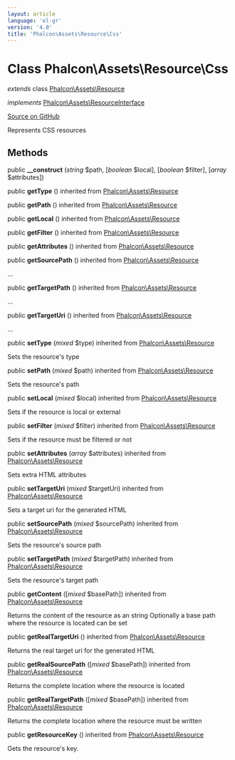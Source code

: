 ```yaml
---
layout: article
language: 'el-gr'
version: '4.0'
title: 'Phalcon\Assets\Resource\Css'
---
```


# Class **Phalcon\Assets\Resource\Css**

*extends* class [Phalcon\Assets\Resource](/3.4/en/api/Phalcon_Assets_Resource)

*implements* [Phalcon\Assets\ResourceInterface](/3.4/en/api/Phalcon_Assets_ResourceInterface)

<a href="https://github.com/phalcon/cphalcon/tree/v3.4.0/phalcon/assets/resource/css.zep" class="btn btn-default btn-sm">Source on GitHub</a>

Represents CSS resources

## Methods

public **__construct** (*string* $path, [*boolean* $local], [*boolean* $filter], [*array* $attributes])

public **getType** () inherited from [Phalcon\Assets\Resource](/3.4/en/api/Phalcon_Assets_Resource)

public **getPath** () inherited from [Phalcon\Assets\Resource](/3.4/en/api/Phalcon_Assets_Resource)

public **getLocal** () inherited from [Phalcon\Assets\Resource](/3.4/en/api/Phalcon_Assets_Resource)

public **getFilter** () inherited from [Phalcon\Assets\Resource](/3.4/en/api/Phalcon_Assets_Resource)

public **getAttributes** () inherited from [Phalcon\Assets\Resource](/3.4/en/api/Phalcon_Assets_Resource)

public **getSourcePath** () inherited from [Phalcon\Assets\Resource](/3.4/en/api/Phalcon_Assets_Resource)

...

public **getTargetPath** () inherited from [Phalcon\Assets\Resource](/3.4/en/api/Phalcon_Assets_Resource)

...

public **getTargetUri** () inherited from [Phalcon\Assets\Resource](/3.4/en/api/Phalcon_Assets_Resource)

...

public **setType** (*mixed* $type) inherited from [Phalcon\Assets\Resource](/3.4/en/api/Phalcon_Assets_Resource)

Sets the resource's type

public **setPath** (*mixed* $path) inherited from [Phalcon\Assets\Resource](/3.4/en/api/Phalcon_Assets_Resource)

Sets the resource's path

public **setLocal** (*mixed* $local) inherited from [Phalcon\Assets\Resource](/3.4/en/api/Phalcon_Assets_Resource)

Sets if the resource is local or external

public **setFilter** (*mixed* $filter) inherited from [Phalcon\Assets\Resource](/3.4/en/api/Phalcon_Assets_Resource)

Sets if the resource must be filtered or not

public **setAttributes** (*array* $attributes) inherited from [Phalcon\Assets\Resource](/3.4/en/api/Phalcon_Assets_Resource)

Sets extra HTML attributes

public **setTargetUri** (*mixed* $targetUri) inherited from [Phalcon\Assets\Resource](/3.4/en/api/Phalcon_Assets_Resource)

Sets a target uri for the generated HTML

public **setSourcePath** (*mixed* $sourcePath) inherited from [Phalcon\Assets\Resource](/3.4/en/api/Phalcon_Assets_Resource)

Sets the resource's source path

public **setTargetPath** (*mixed* $targetPath) inherited from [Phalcon\Assets\Resource](/3.4/en/api/Phalcon_Assets_Resource)

Sets the resource's target path

public **getContent** ([*mixed* $basePath]) inherited from [Phalcon\Assets\Resource](/3.4/en/api/Phalcon_Assets_Resource)

Returns the content of the resource as an string Optionally a base path where the resource is located can be set

public **getRealTargetUri** () inherited from [Phalcon\Assets\Resource](/3.4/en/api/Phalcon_Assets_Resource)

Returns the real target uri for the generated HTML

public **getRealSourcePath** ([*mixed* $basePath]) inherited from [Phalcon\Assets\Resource](/3.4/en/api/Phalcon_Assets_Resource)

Returns the complete location where the resource is located

public **getRealTargetPath** ([*mixed* $basePath]) inherited from [Phalcon\Assets\Resource](/3.4/en/api/Phalcon_Assets_Resource)

Returns the complete location where the resource must be written

public **getResourceKey** () inherited from [Phalcon\Assets\Resource](/3.4/en/api/Phalcon_Assets_Resource)

Gets the resource's key.